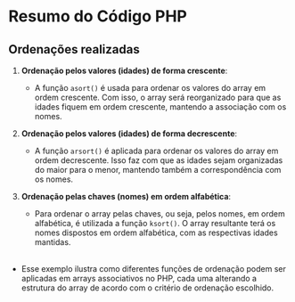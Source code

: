 
# Resumo do Código PHP

## Ordenações realizadas

1. **Ordenação pelos valores (idades) de forma crescente**:
   - A função `asort()` é usada para ordenar os valores do array em ordem crescente. Com isso, o array será reorganizado para que as idades fiquem em ordem crescente, mantendo a associação com os nomes.

2. **Ordenação pelos valores (idades) de forma decrescente**:
   - A função `arsort()` é aplicada para ordenar os valores do array em ordem decrescente. Isso faz com que as idades sejam organizadas do maior para o menor, mantendo também a correspondência com os nomes.

3. **Ordenação pelas chaves (nomes) em ordem alfabética**:
   - Para ordenar o array pelas chaves, ou seja, pelos nomes, em ordem alfabética, é utilizada a função `ksort()`. O array resultante terá os nomes dispostos em ordem alfabética, com as respectivas idades mantidas.
<br><br>
- Esse exemplo ilustra como diferentes funções de ordenação podem ser aplicadas em arrays associativos no PHP, cada uma alterando a estrutura do array de acordo com o critério de ordenação escolhido.
